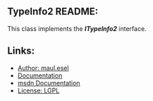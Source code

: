## TypeInfo2 README:
This class implements the ***ITypeInfo2*** interface.

## Links:
* [Author: maul.esel](https://github.com/maul-esel)
* [Documentation](http://maul-esel.github.com/COM-Classes/AHK_Lv1.1/TypeInfo2)
* [msdn Documentation](http://msdn.microsoft.com/en-us/library/windows/desktop/ms221565%28v=vs.85%29.aspx)
* [License: LGPL](http://www.gnu.org/licenses/lgpl-2.1.txt)